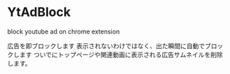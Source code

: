 # YtAdBlock
block youtube ad on chrome extension

広告を即ブロックします
表示されないわけではなく、出た瞬間に自動でブロックします
ついでにトップページや関連動画に表示される広告サムネイルを削除します。
